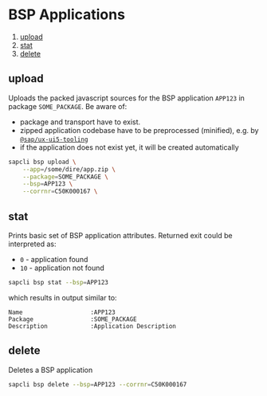 # BSP Applications

1. [upload](#upload)
2. [stat](#stat)
3. [delete](#delete)

## upload

Uploads the packed javascript sources for the BSP application `APP123` in package `SOME_PACKAGE`.
Be aware of:

* package and transport have to exist.
* zipped application codebase have to be preprocessed (minified), e.g. by
  [`@sap/ux-ui5-tooling`](https://www.npmjs.com/package/@sap/ux-ui5-tooling)
* if the application does not exist yet, it will be created automatically

```bash
sapcli bsp upload \
    --app=/some/dire/app.zip \
    --package=SOME_PACKAGE \
    --bsp=APP123 \
    --corrnr=C50K000167 \
```

## stat

Prints basic set of BSP application attributes. Returned exit could be interpreted as:

* `0` - application found
* `10` - application not found

```bash
sapcli bsp stat --bsp=APP123
```

which results in output similar to:

```
Name                   :APP123
Package                :SOME_PACKAGE
Description            :Application Description
```

## delete

Deletes a BSP application

```bash
sapcli bsp delete --bsp=APP123 --corrnr=C50K000167
```
